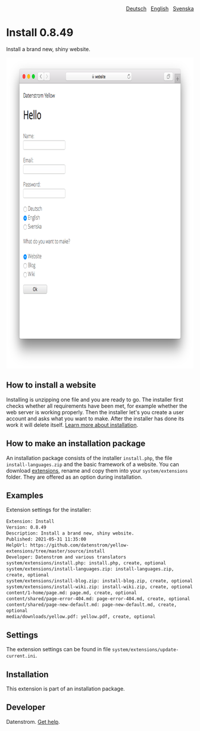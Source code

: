 <p align="right"><a href="README-de.md">Deutsch</a> &nbsp; <a href="README.md">English</a> &nbsp; <a href="README-sv.md">Svenska</a></p>

Install 0.8.49
==============
Install a brand new, shiny website.

<p align="center"><img src="install-screenshot.png?raw=true" width="795" height="836" alt="Screenshot"></p>

## How to install a website

Installing is unzipping one file and you are ready to go. The installer first checks whether all requirements have been met, for example whether the web server is working properly. Then the installer let's you create a user account and asks what you want to make. After the installer has done its work it will delete itself. [Learn more about installation](https://datenstrom.se/yellow/help/how-to-get-started).

## How to make an installation package

An installation package consists of the installer `install.php`, the file `install-languages.zip` and the basic framework of a website. You can download [extensions](https://github.com/datenstrom/yellow-extensions/tree/master/zip), rename and copy them into your `system/extensions` folder. They are offered as an option during installation.

## Examples

Extension settings for the installer:

~~~
Extension: Install
Version: 0.8.49
Description: Install a brand new, shiny website.
Published: 2021-05-31 11:35:00
HelpUrl: https://github.com/datenstrom/yellow-extensions/tree/master/source/install
Developer: Datenstrom and various translators
system/extensions/install.php: install.php, create, optional
system/extensions/install-languages.zip: install-languages.zip, create, optional
system/extensions/install-blog.zip: install-blog.zip, create, optional
system/extensions/install-wiki.zip: install-wiki.zip, create, optional
content/1-home/page.md: page.md, create, optional
content/shared/page-error-404.md: page-error-404.md, create, optional
content/shared/page-new-default.md: page-new-default.md, create, optional
media/downloads/yellow.pdf: yellow.pdf, create, optional
~~~

## Settings

The extension settings can be found in file `system/extensions/update-current.ini`.

## Installation

This extension is part of an installation package.

## Developer

Datenstrom. [Get help](https://datenstrom.se/yellow/help/).
